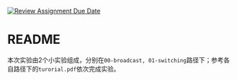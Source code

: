 [![Review Assignment Due Date](https://classroom.github.com/assets/deadline-readme-button-24ddc0f5d75046c5622901739e7c5dd533143b0c8e959d652212380cedb1ea36.svg)](https://classroom.github.com/a/0wK09JJe)
# README
本次实验由2个小实验组成，分别在```00-broadcast, 01-switching```路径下；参考各自路径下的```turorial.pdf```依次完成实验。